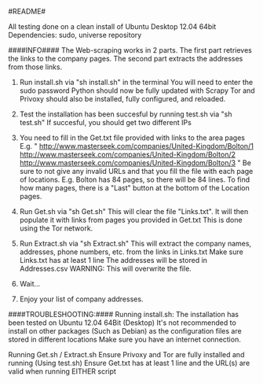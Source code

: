 #README#

All testing done on a clean install of Ubuntu Desktop 12.04 64bit
Dependencies: sudo, universe repository

####INFO####
The Web-scraping works in 2 parts.
The first part retrieves the links to the company pages.
The second part extracts the addresses from those links.

1. Run install.sh via "sh install.sh" in the terminal
You will need to enter the sudo password
Python should now be fully updated with Scrapy
Tor and Privoxy should also be installed, fully configured, and reloaded.

2. Test the installation has been succesful by running test.sh via "sh test.sh"
If succesful, you should get two different IPs

3. You need to fill in the Get.txt file provided with links to the area pages
E.g. "
http://www.masterseek.com/companies/United-Kingdom/Bolton/1
http://www.masterseek.com/companies/United-Kingdom/Bolton/2
http://www.masterseek.com/companies/United-Kingdom/Bolton/3
"
Be sure to not give any invalid URLs and that you fill the file with each page of locations.
E.g. Bolton has 84 pages, so there will be 84 lines.
To find how many pages, there is a "Last" button at the bottom of the Location pages.

4. Run Get.sh via "sh Get.sh"
This will clear the file "Links.txt".
It will then populate it with links from pages you provided in Get.txt
This is done using the Tor network.

5. Run Extract.sh via "sh Extract.sh"
This will extract the company names, addresses, phone numbers, etc. from the links in Links.txt
Make sure Links.txt has at least 1 line
The addresses will be stored in Addresses.csv
WARNING: This will overwrite the file.

6. Wait... 

7. Enjoy your list of company addresses.

####TROUBLESHOOTING:####
Running install.sh:
The installation has been tested on Ubuntu 12.04 64Bit (Desktop)
It's not recommended to install on other packages (Such as Debian) as the configuration files are stored in different locations
Make sure you have an internet connection.

Running Get.sh / Extract.sh
Ensure Privoxy and Tor are fully installed and running (Using test.sh)
Ensure Get.txt has at least 1 line and the URL(s) are valid when running EITHER script
